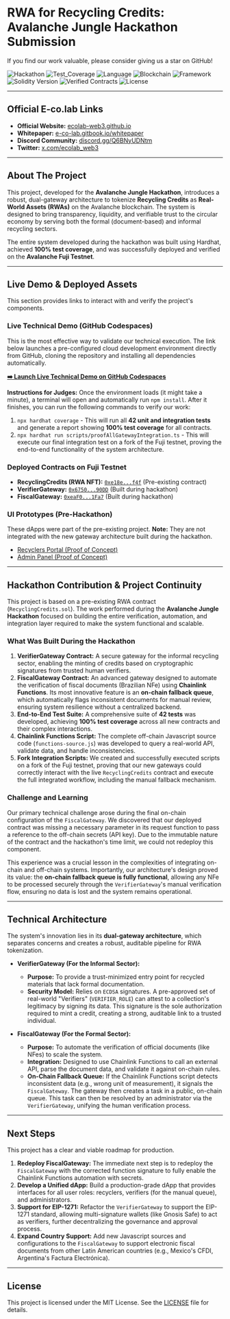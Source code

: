 # RWA for Recycling Credits: Avalanche Jungle Hackathon Submission

If you find our work valuable, please consider giving us a star on GitHub!

![Hackathon](https://img.shields.io/badge/Hackathon-Avalanche_Jungle-brightgreen)
![Test_Coverage](https://img.shields.io/badge/Coverage-100%25-green)
![Language](https://img.shields.io/badge/Language-Solidity-orange)
![Blockchain](https://img.shields.io/badge/Blockchain-Avalanche_Fuji-red)
![Framework](https://img.shields.io/badge/Framework-Hardhat-purple.svg)
![Solidity Version](https://img.shields.io/badge/Solidity-0.8.20-yellow.svg)
![Verified Contracts](https://img.shields.io/badge/Contracts-Verified-green)
![License](https://img.shields.io/badge/License-MIT-blue)

___

## Official E-co.lab Links

*   **Official Website:** [ecolab-web3.github.io](https://ecolab-web3.github.io/)
*   **Whitepaper:** [e-co-lab.gitbook.io/whitepaper](https://e-co-lab.gitbook.io/whitepaper)
*   **Discord Community:** [discord.gg/Q6BNyUDNtm](https://discord.gg/Q6BNyUDNtm)
*   **Twitter:** [x.com/ecolab_web3](https://x.com/ecolab_web3)

___

## About The Project

This project, developed for the **Avalanche Jungle Hackathon**, introduces a robust, dual-gateway architecture to tokenize **Recycling Credits** as **Real-World Assets (RWAs)** on the Avalanche blockchain. The system is designed to bring transparency, liquidity, and verifiable trust to the circular economy by serving both the formal (document-based) and informal recycling sectors.

The entire system developed during the hackathon was built using Hardhat, achieved **100% test coverage**, and was successfully deployed and verified on the **Avalanche Fuji Testnet**.

___

## Live Demo & Deployed Assets

This section provides links to interact with and verify the project's components.

### Live Technical Demo (GitHub Codespaces)

This is the most effective way to validate our technical execution. The link below launches a pre-configured cloud development environment directly from GitHub, cloning the repository and installing all dependencies automatically.

**[➡️ Launch Live Technical Demo on GitHub Codespaces](https://codespaces.new/ecolab-web3/hackathon-blockchain-jungle)**

**Instructions for Judges:**
Once the environment loads (it might take a minute), a terminal will open and automatically run `npm install`. After it finishes, you can run the following commands to verify our work:
1.  `npx hardhat coverage` - This will run all **42 unit and integration tests** and generate a report showing **100% test coverage** for all contracts.
2.  `npx hardhat run scripts/proofAllGatewayIntegration.ts` - This will execute our final integration test on a fork of the Fuji testnet, proving the end-to-end functionality of the system architecture.

### Deployed Contracts on Fuji Testnet

*   **RecyclingCredits (RWA NFT):** [`0xe18e...f4f`](https://testnet.snowtrace.io/address/0xe18e887380bD90BCEa276747DaD314DfB06c1f4f) (Pre-existing contract)
*   **VerifierGateway:** [`0x6750...90DD`](https://testnet.snowtrace.io/address/0x6750f3daD85Ae66Bb8d0AF5ea0D11CDc8E4a90DD) (Built during hackathon)
*   **FiscalGateway:** [`0xeaF0...1Fa7`](https://testnet.snowtrace.io/address/0xeaF0F7CFcE04C953258247669Cb455b750321Fa7) (Built during hackathon)

### UI Prototypes (Pre-Hackathon)

These dApps were part of the pre-existing project. **Note:** They are not integrated with the new gateway architecture built during the hackathon.
*   [Recyclers Portal (Proof of Concept)](https://ecolab-web3.github.io/recyclingcredits-rwa-solidity/recyclers-en.html)
*   [Admin Panel (Proof of Concept)](https://ecolab-web3.github.io/recyclingcredits-rwa-solidity/admin-en.html)

---

## Hackathon Contribution & Project Continuity

This project is based on a pre-existing RWA contract (`RecyclingCredits.sol`). The work performed during the **Avalanche Jungle Hackathon** focused on building the entire verification, automation, and integration layer required to make the system functional and scalable.

### What Was Built During the Hackathon

1.  **VerifierGateway Contract:** A secure gateway for the informal recycling sector, enabling the minting of credits based on cryptographic signatures from trusted human verifiers.
2.  **FiscalGateway Contract:** An advanced gateway designed to automate the verification of fiscal documents (Brazilian NFe) using **Chainlink Functions**. Its most innovative feature is an **on-chain fallback queue**, which automatically flags inconsistent documents for manual review, ensuring system resilience without a centralized backend.
3.  **End-to-End Test Suite:** A comprehensive suite of **42 tests** was developed, achieving **100% test coverage** across all new contracts and their complex interactions.
4.  **Chainlink Functions Script:** The complete off-chain Javascript source code (`functions-source.js`) was developed to query a real-world API, validate data, and handle inconsistencies.
5.  **Fork Integration Scripts:** We created and successfully executed scripts on a fork of the Fuji testnet, proving that our new gateways could correctly interact with the live `RecyclingCredits` contract and execute the full integrated workflow, including the manual fallback mechanism.

### Challenge and Learning

Our primary technical challenge arose during the final on-chain configuration of the `FiscalGateway`. We discovered that our deployed contract was missing a necessary parameter in its request function to pass a reference to the off-chain secrets (API key). Due to the immutable nature of the contract and the hackathon's time limit, we could not redeploy this component.

This experience was a crucial lesson in the complexities of integrating on-chain and off-chain systems. Importantly, our architecture's design proved its value: the **on-chain fallback queue is fully functional**, allowing any NFe to be processed securely through the `VerifierGateway`'s manual verification flow, ensuring no data is lost and the system remains operational.

---

## Technical Architecture

The system's innovation lies in its **dual-gateway architecture**, which separates concerns and creates a robust, auditable pipeline for RWA tokenization.

*   **VerifierGateway (For the Informal Sector):**
    *   **Purpose:** To provide a trust-minimized entry point for recycled materials that lack formal documentation.
    *   **Security Model:** Relies on `ECDSA` signatures. A pre-approved set of real-world "Verifiers" (`VERIFIER_ROLE`) can attest to a collection's legitimacy by signing its data. This signature is the sole authorization required to mint a credit, creating a strong, auditable link to a trusted individual.

*   **FiscalGateway (For the Formal Sector):**
    *   **Purpose:** To automate the verification of official documents (like NFes) to scale the system.
    *   **Integration:** Designed to use Chainlink Functions to call an external API, parse the document data, and validate it against on-chain rules.
    *   **On-Chain Fallback Queue:** If the Chainlink Functions script detects inconsistent data (e.g., wrong unit of measurement), it signals the `FiscalGateway`. The gateway then creates a task in a public, on-chain queue. This task can then be resolved by an administrator via the `VerifierGateway`, unifying the human verification process.

---

## Next Steps

This project has a clear and viable roadmap for production.

1.  **Redeploy FiscalGateway:** The immediate next step is to redeploy the `FiscalGateway` with the corrected function signature to fully enable the Chainlink Functions automation with secrets.
2.  **Develop a Unified dApp:** Build a production-grade dApp that provides interfaces for all user roles: recyclers, verifiers (for the manual queue), and administrators.
3.  **Support for EIP-1271:** Refactor the `VerifierGateway` to support the EIP-1271 standard, allowing multi-signature wallets (like Gnosis Safe) to act as verifiers, further decentralizing the governance and approval process.
4.  **Expand Country Support:** Add new Javascript sources and configurations to the `FiscalGateway` to support electronic fiscal documents from other Latin American countries (e.g., Mexico's CFDI, Argentina's Factura Electrónica).

---

## License

This project is licensed under the MIT License. See the [LICENSE](LICENSE) file for details.